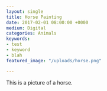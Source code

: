 ```yaml
---
layout: single
title: Horse Painting
date: 2017-02-01 08:00:00 +0000
medium: Digital
categories: Animals
keywords:
- test
- keyword
- blah
featured_image: "/uploads/horse.png"

---
```

This is a picture of a horse.
